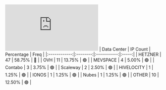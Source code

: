 ![Diagramm](https://github.com/obajay/StateSync-snapshots/blob/main/Projects/Nois/1/README.md)
| Data Center | IP Count | Percentage | Freq |
|:------------:|:--------:|:-----------:|:-----:|
| HETZNER | 47 | 58.75% | 🔴 |
| OVH | 11 | 13.75% | 🟢 |
| MEVSPACE | 4 | 5.00% | 🟢 |
| Contabo | 3 | 3.75% | 🟢 |
| Scaleway | 2 | 2.50% | 🟢 |
| HIVELOCITY | 1 | 1.25% | 🟢 |
| IONOS | 1 | 1.25% | 🟢 |
| Nubes | 1 | 1.25% | 🟢 |
| OTHER | 10 | 12.50% | 🟢 |
